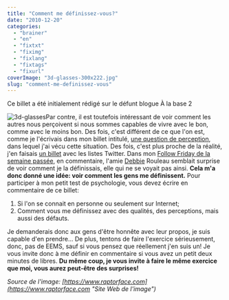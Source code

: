 ```yaml
---
title: "Comment me définissez-vous?"
date: "2010-12-20"
categories: 
  - "brainer"
  - "en"
  - "fixtxt"
  - "fiximg"
  - "fixlang"
  - "fixtags"
  - "fixurl"
coverImage: "3d-glasses-300x222.jpg"
slug: "comment-me-definissez-vous"
---
```


Ce billet a été initialement rédigé sur le défunt blogue À la base 2

![](images/3d-glasses-300x222.jpg "3d-glasses")Par contre, il est toutefois intéressant de voir comment les autres nous perçoivent si nous sommes capables de vivre avec le bon, comme avec le moins bon. Des fois, c'est différent de ce que l'on est, comme je l'écrivais dans mon billet intitulé, [une question de perception](https://fred.dev/une-question-de-perception/ "Une question de perception"), dans lequel j'ai vécu cette situation. Des fois, c'est plus proche de la réalité, j'en faisais [un billet](https://fred.dev/les-listes-twitter-ou-comment-les-autres-me-voient/ "Les listes Twitter ou comment les autres me voient") avec les listes Twitter. Dans mon [Follow Friday de la semaine passée](https://fred.dev/follow-friday-debbie-rouleau/ "Follow Friday – Debbie Rouleau"), en commentaire, l'amie [Debbie](http://sekhmetdesign.thegeekcartel.com/ "Site Web de Debbie Rouleau") Rouleau semblait surprise de voir comment je la définissais, elle qui ne se voyait pas ainsi. **Cela m'a donc donné une idée: voir comment les gens me définissent.** Pour participer à mon petit test de psychologie, vous devez écrire en commentaire de ce billet:

1. Si l'on se connait en personne ou seulement sur Internet;
2. Comment vous me définissez avec des qualités, des perceptions, mais aussi des défauts.

Je demanderais donc aux gens d'être honnête avec leur propos, je suis capable d'en prendre... De plus, tentons de faire l'exercice sérieusement, donc, pas de EEMS, sauf si vous pensez que réellement j'en suis un! Je vous invite donc à me définir en commentaire si vous avez un petit deux minutes de libres. **Du même coup, je vous invite à faire le même exercice que moi, vous aurez peut-être des surprises!**

_Source de l'image: [https://www.raptorface.com](https://www.raptorface.com "Site Web de l'image")_
